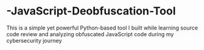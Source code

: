 # -JavaScript-Deobfuscation-Tool
This is a simple yet powerful Python-based tool I built while learning source code review and analyzing obfuscated JavaScript code during my cybersecurity journey
